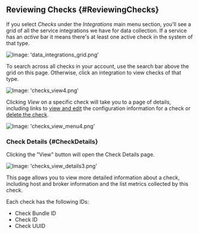 ## Reviewing Checks {#ReviewingChecks}
If you select _Checks_ under the _Integrations_ main menu section, you'll see a grid of all the service integrations we have for data collection. If a service has an _active_ bar it means there's at least one active check in the system of that type.

![Image: 'data_integrations_grid.png'](/assets/data_integrations_grid.png?raw=true)

To search across all checks in your account, use the search bar above the grid on this page. Otherwise, click an integration to view checks of that type.

![Image: 'checks_view4.png'](/assets/checks_view4.png?raw=true)

Clicking _View_ on a specific check will take you to a page of details, including links to [view and edit](/Data/Checks/Edit.md#Navigatingtothecheck) the configuration information for a check or [delete the check](/Data/Checks/Delete.md).

![Image: 'checks_view_menu4.png'](/assets/checks_view_menu4.png?raw=true)


### Check Details {#CheckDetails}
Clicking the "View" button will open the Check Details page.

![Image: 'checks_view_details3.png'](/assets/checks_view_details3.png?raw=true)

This page allows you to view more detailed information about a check, including host and broker information and the list metrics collected by this check.

Each check has the following IDs:
 * Check Bundle ID
 * Check ID
 * Check UUID
